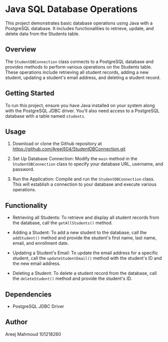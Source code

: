 # Java SQL Database Operations

This project demonstrates basic database operations using Java with a PostgreSQL database. It includes functionalities to retrieve, update, and delete data from the Students table.

## Overview

The `StudentDBConnection` class connects to a PostgreSQL database and provides methods to perform various operations on the Students table. These operations include retrieving all student records, adding a new student, updating a student's email address, and deleting a student record.

## Getting Started

To run this project, ensure you have Java installed on your system along with the PostgreSQL JDBC driver. You'll also need access to a PostgreSQL database with a table named `students`.

## Usage
1. Download or clone the Github repository at https://github.com/Areej504/StudentDBConnection.git

2. Set Up Database Connection: Modify the `main` method in the `StudentDBConnection` class to specify your database URL, username, and password.

3. Run the Application: Compile and run the `StudentDBConnection` class. This will establish a connection to your database and execute various operations.

## Functionality

- Retrieving all Students: To retrieve and display all student records from the database, call the `getAllStudents()` method.

- Adding a Student: To add a new student to the database, call the `addStudent()` method and provide the student's first name, last name, email, and enrollment date.

- Updating a Student's Email: To update the email address for a specific student, call the `updateStudentEmail()` method with the student's ID and the new email address.

- Deleting a Student: To delete a student record from the database, call the `deleteStudent()` method and provide the student's ID.

## Dependencies

- PostgreSQL JDBC Driver

## Author
Areej Mahmoud 101218260


